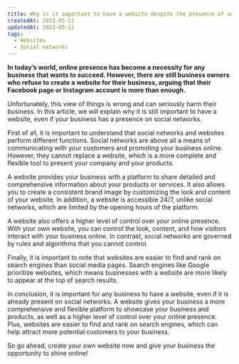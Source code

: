 ```yaml
---
title: Why is it important to have a website despite the presence of social networks?
createdAt: 2023-05-11
updatedAt: 2023-05-11
tags:
  - Websites
  - Social networks
---
```


**In today’s world, online presence has become a necessity for any business that wants to succeed. However, there are still business owners who refuse to create a website for their business, arguing that their Facebook page or Instagram account is more than enough.**

Unfortunately, this view of things is wrong and can seriously harm their business. In this article, we will explain why it is still important to have a website, even if your business has a presence on social networks.

First of all, it is important to understand that social networks and websites perform different functions. Social networks are above all a means of communicating with your customers and promoting your business online. However, they cannot replace a website, which is a more complete and flexible tool to present your company and your products.

A website provides your business with a platform to share detailed and comprehensive information about your products or services. It also allows you to create a consistent brand image by customizing the look and content of your website. In addition, a website is accessible 24/7, unlike social networks, which are limited by the opening hours of the platform.

A website also offers a higher level of control over your online presence. With your own website, you can control the look, content, and how visitors interact with your business online. In contrast, social networks are governed by rules and algorithms that you cannot control.

Finally, it is important to note that websites are easier to find and rank on search engines than social media pages. Search engines like Google prioritize websites, which means businesses with a website are more likely to appear at the top of search results.

In conclusion, it is important for any business to have a website, even if it is already present on social networks. A website gives your business a more comprehensive and flexible platform to showcase your business and products, as well as a higher level of control over your online presence. Plus, websites are easier to find and rank on search engines, which can help attract more potential customers to your business.

So go ahead, create your own website now and give your business the opportunity to shine online!
